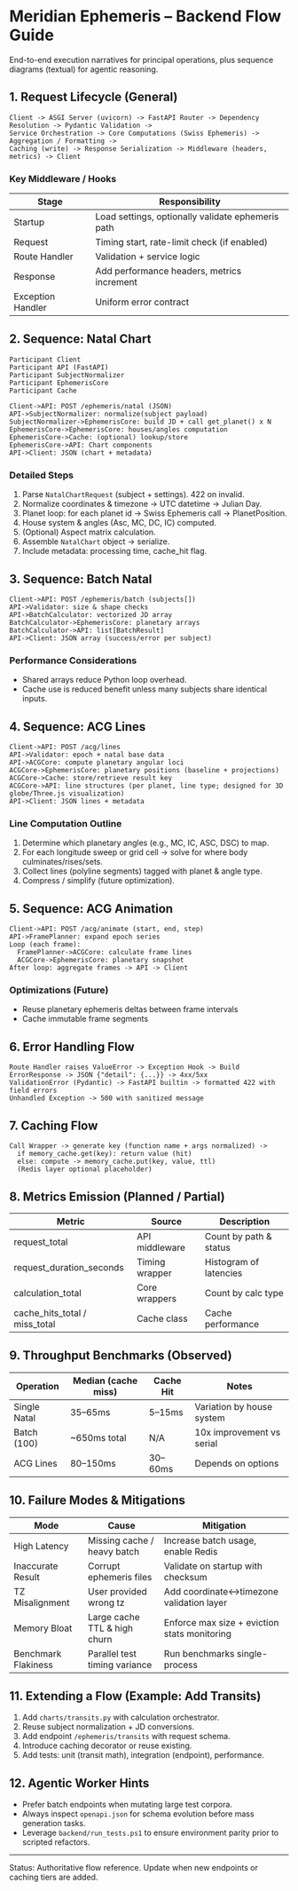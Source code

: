 # Meridian Ephemeris – Backend Flow Guide

End-to-end execution narratives for principal operations, plus sequence diagrams (textual) for agentic reasoning.

## 1. Request Lifecycle (General)
```
Client -> ASGI Server (uvicorn) -> FastAPI Router -> Dependency Resolution -> Pydantic Validation ->
Service Orchestration -> Core Computations (Swiss Ephemeris) -> Aggregation / Formatting ->
Caching (write) -> Response Serialization -> Middleware (headers, metrics) -> Client
```

### Key Middleware / Hooks
| Stage | Responsibility |
|-------|----------------|
| Startup | Load settings, optionally validate ephemeris path |
| Request | Timing start, rate-limit check (if enabled) |
| Route Handler | Validation + service logic |
| Response | Add performance headers, metrics increment |
| Exception Handler | Uniform error contract |

## 2. Sequence: Natal Chart
```
Participant Client
Participant API (FastAPI)
Participant SubjectNormalizer
Participant EphemerisCore
Participant Cache

Client->API: POST /ephemeris/natal (JSON)
API->SubjectNormalizer: normalize(subject payload)
SubjectNormalizer->EphemerisCore: build JD + call get_planet() x N
EphemerisCore->EphemerisCore: houses/angles computation
EphemerisCore->Cache: (optional) lookup/store
EphemerisCore->API: Chart components
API->Client: JSON (chart + metadata)
```

### Detailed Steps
1. Parse `NatalChartRequest` (subject + settings). 422 on invalid.
2. Normalize coordinates & timezone -> UTC datetime -> Julian Day.
3. Planet loop: for each planet id -> Swiss Ephemeris call -> PlanetPosition.
4. House system & angles (Asc, MC, DC, IC) computed.
5. (Optional) Aspect matrix calculation.
6. Assemble `NatalChart` object -> serialize.
7. Include metadata: processing time, cache_hit flag.

## 3. Sequence: Batch Natal
```
Client->API: POST /ephemeris/batch (subjects[])
API->Validator: size & shape checks
API->BatchCalculator: vectorized JD array
BatchCalculator->EphemerisCore: planetary arrays
BatchCalculator->API: list[BatchResult]
API->Client: JSON array (success/error per subject)
```

### Performance Considerations
- Shared arrays reduce Python loop overhead.
- Cache use is reduced benefit unless many subjects share identical inputs.

## 4. Sequence: ACG Lines
```
Client->API: POST /acg/lines
API->Validator: epoch + natal base data
API->ACGCore: compute planetary angular loci
ACGCore->EphemerisCore: planetary positions (baseline + projections)
ACGCore->Cache: store/retrieve result key
ACGCore->API: line structures (per planet, line type; designed for 3D globe/Three.js visualization)
API->Client: JSON lines + metadata
```

### Line Computation Outline
1. Determine which planetary angles (e.g., MC, IC, ASC, DSC) to map.
2. For each longitude sweep or grid cell -> solve for where body culminates/rises/sets.
3. Collect lines (polyline segments) tagged with planet & angle type.
4. Compress / simplify (future optimization).

## 5. Sequence: ACG Animation
```
Client->API: POST /acg/animate (start, end, step)
API->FramePlanner: expand epoch series
Loop (each frame):
  FramePlanner->ACGCore: calculate frame lines
  ACGCore->EphemerisCore: planetary snapshot
After loop: aggregate frames -> API -> Client
```

### Optimizations (Future)
- Reuse planetary ephemeris deltas between frame intervals
- Cache immutable frame segments

## 6. Error Handling Flow
```
Route Handler raises ValueError -> Exception Hook -> Build ErrorResponse -> JSON {"detail": {...}} -> 4xx/5xx
ValidationError (Pydantic) -> FastAPI builtin -> formatted 422 with field errors
Unhandled Exception -> 500 with sanitized message
```

## 7. Caching Flow
```
Call Wrapper -> generate key (function name + args normalized) ->
  if memory_cache.get(key): return value (hit)
  else: compute -> memory_cache.put(key, value, ttl)
  (Redis layer optional placeholder)
```

## 8. Metrics Emission (Planned / Partial)
| Metric | Source | Description |
|--------|--------|-------------|
| request_total | API middleware | Count by path & status |
| request_duration_seconds | Timing wrapper | Histogram of latencies |
| calculation_total | Core wrappers | Count by calc type |
| cache_hits_total / miss_total | Cache class | Cache performance |

## 9. Throughput Benchmarks (Observed)
| Operation | Median (cache miss) | Cache Hit | Notes |
|-----------|---------------------|-----------|-------|
| Single Natal | 35–65ms | 5–15ms | Variation by house system |
| Batch (100) | ~650ms total | N/A | 10x improvement vs serial |
| ACG Lines | 80–150ms | 30–60ms | Depends on options |

## 10. Failure Modes & Mitigations
| Mode | Cause | Mitigation |
|------|-------|-----------|
| High Latency | Missing cache / heavy batch | Increase batch usage, enable Redis |
| Inaccurate Result | Corrupt ephemeris files | Validate on startup with checksum |
| TZ Misalignment | User provided wrong tz | Add coordinate↔timezone validation layer |
| Memory Bloat | Large cache TTL & high churn | Enforce max size + eviction stats monitoring |
| Benchmark Flakiness | Parallel test timing variance | Run benchmarks single-process |

## 11. Extending a Flow (Example: Add Transits)
1. Add `charts/transits.py` with calculation orchestrator.
2. Reuse subject normalization + JD conversions.
3. Add endpoint `/ephemeris/transits` with request schema.
4. Introduce caching decorator or reuse existing.
5. Add tests: unit (transit math), integration (endpoint), performance.

## 12. Agentic Worker Hints
- Prefer batch endpoints when mutating large test corpora.
- Always inspect `openapi.json` for schema evolution before mass generation tasks.
- Leverage `backend/run_tests.ps1` to ensure environment parity prior to scripted refactors.

---
Status: Authoritative flow reference. Update when new endpoints or caching tiers are added.
